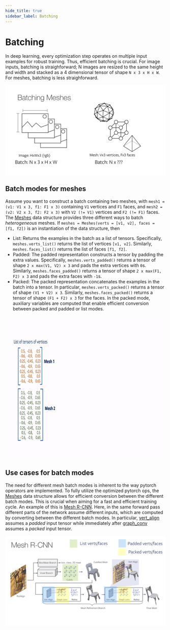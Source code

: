 ```yaml
---
hide_title: true
sidebar_label: Batching
---
```


# Batching

In deep learning, every optimization step operates on multiple input examples for robust training. Thus, efficient batching is crucial. For image inputs, batching is straighforward; N images are resized to the same height and width and stacked as a 4 dimensional tensor of shape `N x 3 x H x W`. For meshes, batching is less straighforward.

<img src="assets/batch_intro.png" alt="batch_intro" align="middle"/>

## Batch modes for meshes

Assume you want to construct a batch containing two meshes, with `mesh1 = (v1: V1 x 3, f1: F1 x 3)` containing `V1` vertices and `F1` faces, and `mesh2 = (v2: V2 x 3, f2: F2 x 3)` with `V2 (!= V1)` vertices and `F2 (!= F1)` faces. The [Meshes][meshes] data structure provides three different ways to batch *heterogeneous* meshes. If `meshes = Meshes(verts = [v1, v2], faces = [f1, f2])` is an instantiation of the data structure, then

* List: Returns the examples in the batch as a list of tensors. Specifically, `meshes.verts_list()` returns the list of vertices `[v1, v2]`. Similarly, `meshes.faces_list()` returns the list of faces `[f1, f2]`.
* Padded: The padded representation constructs a tensor by padding the extra values. Specifically, `meshes.verts_padded()` returns a tensor of shape `2 x max(V1, V2) x 3` and pads the extra vertices with `0`s. Similarly, `meshes.faces_padded()` returns a tensor of shape `2 x max(F1, F2) x 3` and pads the extra faces with `-1`s.
* Packed: The packed representation concatenates the examples in the batch into a tensor. In particular, `meshes.verts_packed()` returns a tensor of shape `(V1 + V2) x 3`. Similarly, `meshes.faces_packed()` returns a tensor of shape `(F1 + F2) x 3` for the faces. In the packed mode, auxiliary variables are computed that enable efficient conversion between packed and padded or list modes.

<img src="assets/batch_modes.gif" alt="batch_modes" height="450" align="middle" />

## Use cases for batch modes

The need for different mesh batch modes is inherent to the way pytorch operators are implemented. To fully utilize the optimized pytorch ops, the [Meshes][meshes] data structure allows for efficient conversion between the different batch modes. This is crucial when aiming for a fast and efficient training cycle. An example of this is [Mesh R-CNN][meshrcnn]. Here, in the same forward pass different parts of the network assume different inputs, which are computed by converting between the different batch modes. In particular, [vert_align][vert_align] assumes a *padded* input tensor while immediately after [graph_conv][graphconv] assumes a *packed* input tensor.

<img src="assets/meshrcnn.png" alt="meshrcnn" width="700" align="middle" />


[meshes]: https://github.com/facebookresearch/pytorch3d/blob/master/pytorch3d/structures/meshes.py
[graphconv]: https://github.com/facebookresearch/pytorch3d/blob/master/pytorch3d/ops/graph_conv.py
[vert_align]: https://github.com/facebookresearch/pytorch3d/blob/master/pytorch3d/ops/vert_align.py
[meshrcnn]: https://github.com/facebookresearch/meshrcnn
